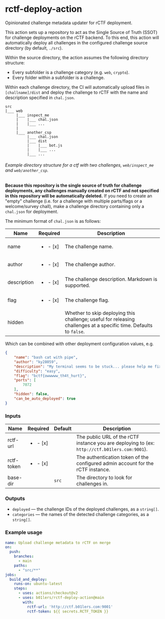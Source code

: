 # rctf-deploy-action
Opinionated challenge metadata updater for rCTF deployment.

This action sets up a repository to act as the Single Source of Truth (SSOT) for challenge deployments on the rCTF
backend. To this end, this action will automatically deploy all challenges in the configured challenge source directory
(by default, `./src`).

Within the source directory, the action assumes the following directory structure:
- Every subfolder is a challenge category (e.g. `web`, `crypto`).
- Every folder within a subfolder is a challenge.

Within each challenge directory, the CI will automatically upload files in `[challname]/dist` and deploy the challenge
to rCTF with the name and description specified in `chal.json`.

```
src
|___ web
     |___ inspect_me
     |    |___ chal.json
     |    |___ ...
     |
     |___ another_csp
          |___ chal.json
          |___ dist
          |    |___ bot.js
          |    |___ ...
          |___ ...
```
###### Example directory structure for a ctf with two challenges, `web/inspect_me` and `web/another_csp`.

**Because this repository is the single source of truth for challenge deployments, any challenges manually created on
rCTF and not specified in this repository will be automatically deleted.** If you need to create an "empty" challenge
(i.e. for a challenge with multiple parts/flags or a welcome/survey chall), make a challenge directory containing only
a `chal.json` for deployment.

The minimum format of `chal.json` is as follows:

| Name        |         Required         | Description                                                                                                        |
|-------------|:------------------------:|--------------------------------------------------------------------------------------------------------------------|
| name        | <ul><li>- [x] </li></ul> | The challenge name.                                                                                                |
| author      | <ul><li>- [x] </li></ul> | The challenge author.                                                                                              |
| description | <ul><li>- [x] </li></ul> | The challenge description. Markdown is supported.                                                                  |
| flag        | <ul><li>- [x] </li></ul> | The challenge flag.                                                                                                |
| hidden      |                          | Whether to skip deploying this challenge; useful for releasing challenges at a specific time. Defaults to `false`. |

Which can be combined with other deployment configuration values, e.g.
```json
{
    "name": "bash cat with pipe",
    "author": "ky28059",
    "description": "My terminal seems to be stuck... please help me fix it!\n\n`nc ctf.b01lers.com 7072`",
    "difficulty": "easy",
    "flag": "bctf{owwwww_th4t_hurt}",
    "ports": [
        7072
    ],
    "hidden": false,
    "can_be_auto_deployed": true
}
```

### Inputs

| Name       |         Required         | Default | Description                                                                                   |
|------------|:------------------------:|---------|-----------------------------------------------------------------------------------------------|
| rctf-url   | <ul><li>- [x] </li></ul> |         | The public URL of the rCTF instance you are deploying to (ex: `http://ctf.b01lers.com:9001`). |
| rctf-token | <ul><li>- [x] </li></ul> |         | The authentication token of the configured admin account for the rCTF instance.               |
| base-dir   |                          | `src`   | The directory to look for challenges in.                                                      |

### Outputs
- `deployed` — the challenge IDs of the deployed challenges, as a `string[]`.
- `categories` — the names of the detected challenge categories, as a `string[]`.

### Example usage
```yml
name: Upload challenge metadata to rCTF on merge
on:
  push:
    branches:
      - main
    paths:
      - "src/**"
jobs:
  build_and_deploy:
    runs-on: ubuntu-latest
    steps:
      - uses: actions/checkout@v2
      - uses: b01lers/rctf-deploy-action@main
        with:
          rctf-url: 'http://ctf.b01lers.com:9001'
          rctf-token: ${{ secrets.RCTF_TOKEN }}
```
